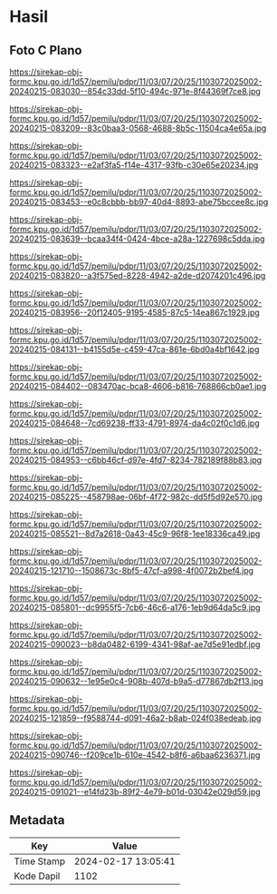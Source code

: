 # Hasil

## Foto C Plano

https://sirekap-obj-formc.kpu.go.id/1d57/pemilu/pdpr/11/03/07/20/25/1103072025002-20240215-083030--854c33dd-5f10-494c-971e-8f44369f7ce8.jpg

https://sirekap-obj-formc.kpu.go.id/1d57/pemilu/pdpr/11/03/07/20/25/1103072025002-20240215-083209--83c0baa3-0568-4688-8b5c-11504ca4e65a.jpg

https://sirekap-obj-formc.kpu.go.id/1d57/pemilu/pdpr/11/03/07/20/25/1103072025002-20240215-083323--e2af3fa5-f14e-4317-93fb-c30e65e20234.jpg

https://sirekap-obj-formc.kpu.go.id/1d57/pemilu/pdpr/11/03/07/20/25/1103072025002-20240215-083453--e0c8cbbb-bb97-40d4-8893-abe75bccee8c.jpg

https://sirekap-obj-formc.kpu.go.id/1d57/pemilu/pdpr/11/03/07/20/25/1103072025002-20240215-083639--bcaa34f4-0424-4bce-a28a-1227698c5dda.jpg

https://sirekap-obj-formc.kpu.go.id/1d57/pemilu/pdpr/11/03/07/20/25/1103072025002-20240215-083820--a3f575ed-8228-4942-a2de-d2074201c496.jpg

https://sirekap-obj-formc.kpu.go.id/1d57/pemilu/pdpr/11/03/07/20/25/1103072025002-20240215-083956--20f12405-9195-4585-87c5-14ea867c1929.jpg

https://sirekap-obj-formc.kpu.go.id/1d57/pemilu/pdpr/11/03/07/20/25/1103072025002-20240215-084131--b4155d5e-c459-47ca-861e-6bd0a4bf1642.jpg

https://sirekap-obj-formc.kpu.go.id/1d57/pemilu/pdpr/11/03/07/20/25/1103072025002-20240215-084402--083470ac-bca8-4606-b816-768866cb0ae1.jpg

https://sirekap-obj-formc.kpu.go.id/1d57/pemilu/pdpr/11/03/07/20/25/1103072025002-20240215-084648--7cd69238-ff33-4791-8974-da4c02f0c1d6.jpg

https://sirekap-obj-formc.kpu.go.id/1d57/pemilu/pdpr/11/03/07/20/25/1103072025002-20240215-084953--c6bb46cf-d97e-4fd7-8234-782189f88b83.jpg

https://sirekap-obj-formc.kpu.go.id/1d57/pemilu/pdpr/11/03/07/20/25/1103072025002-20240215-085225--458798ae-06bf-4f72-982c-dd5f5d92e570.jpg

https://sirekap-obj-formc.kpu.go.id/1d57/pemilu/pdpr/11/03/07/20/25/1103072025002-20240215-085521--8d7a2618-0a43-45c9-96f8-1ee18336ca49.jpg

https://sirekap-obj-formc.kpu.go.id/1d57/pemilu/pdpr/11/03/07/20/25/1103072025002-20240215-121710--1508673c-8bf5-47cf-a998-4f0072b2bef4.jpg

https://sirekap-obj-formc.kpu.go.id/1d57/pemilu/pdpr/11/03/07/20/25/1103072025002-20240215-085801--dc9955f5-7cb6-46c6-a176-1eb9d64da5c9.jpg

https://sirekap-obj-formc.kpu.go.id/1d57/pemilu/pdpr/11/03/07/20/25/1103072025002-20240215-090023--b8da0482-6199-4341-98af-ae7d5e91edbf.jpg

https://sirekap-obj-formc.kpu.go.id/1d57/pemilu/pdpr/11/03/07/20/25/1103072025002-20240215-090632--1e95e0c4-908b-407d-b9a5-d77867db2f13.jpg

https://sirekap-obj-formc.kpu.go.id/1d57/pemilu/pdpr/11/03/07/20/25/1103072025002-20240215-121859--f9588744-d091-46a2-b8ab-024f038edeab.jpg

https://sirekap-obj-formc.kpu.go.id/1d57/pemilu/pdpr/11/03/07/20/25/1103072025002-20240215-090746--f209ce1b-610e-4542-b8f6-a6baa6236371.jpg

https://sirekap-obj-formc.kpu.go.id/1d57/pemilu/pdpr/11/03/07/20/25/1103072025002-20240215-091021--e14fd23b-89f2-4e79-b01d-03042e029d59.jpg


## Metadata

| Key        | Value               |
| ---------- | ------------------- |
| Time Stamp | 2024-02-17 13:05:41 |
| Kode Dapil | 1102                |



